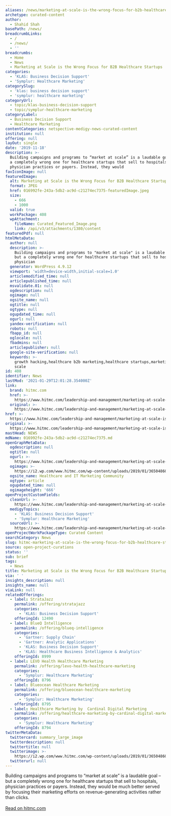 ```yaml
---
aliases: /news/marketing-at-scale-is-the-wrong-focus-for-b2b-healthcare-startups
archetype: curated-content
author:
  - Shahid Shah
basePath: /news/
breadcrumbLinks:
  - /
  - /news/
  - ''
breadcrumbs:
  - Home
  - News
  - Marketing at Scale is the Wrong Focus for B2B Healthcare Startups
categories:
  - 'KLAS: Business Decision Support'
  - 'Symplur: Healthcare Marketing'
categorySlug:
  - 'klas: business decision support'
  - 'symplur: healthcare marketing'
categoryUrl:
  - topic/klas-business-decision-support
  - topic/symplur-healthcare-marketing
categoryLabel:
  - Business Decision Support
  - Healthcare Marketing
contentCategories: netspective-medigy-news-curated-content
institution: null
offering: null
layOut: single
date: '2019-11-18'
description: >-
  Building campaigns and programs to “market at scale” is a laudable goal – but
  a completely wrong one for healthcare startups that sell to hospitals,
  physician practices or payers. Instead, they would 
favIconImage: null
featuredImage:
  alt: Marketing at Scale is the Wrong Focus for B2B Healthcare Startups
  format: JPEG
  href: 016992fe-243a-5db2-ac9d-c21274ec7375-featuredImage.jpeg
  size:
    - 666
    - 1000
  valid: true
  workPackage: 408
  wpAttachment:
    fileName: Curated_Featured_Image.png
    link: /api/v3/attachments/1380/content
featuredPdf: null
htmlMetaData:
  author: null
  description: >-
    Building campaigns and programs to "market at scale" is a laudable goal –
    but a completely wrong one for healthcare startups that sell to hospitals,
    physician
  generator: WordPress 4.9.12
  viewport: 'width=device-width,initial-scale=1.0'
  articlemodified_time: null
  articlepublished_time: null
  msvalidate.01: null
  ogdescription: null
  ogimage: null
  ogsite_name: null
  ogtitle: null
  ogtype: null
  ogupdated_time: null
  ogurl: null
  yandex-verification: null
  robots: null
  fbapp_id: null
  oglocale: null
  fbadmins: null
  articlepublisher: null
  google-site-verification: null
  keywords: >-
    growth hacking,healthcare b2b marketing,healthcare startups,marketing at
    scale
id: 408
identifier: News
lastMod: '2021-01-29T12:01:28.354000Z'
link:
  brand: hitmc.com
  href: >-
    https://www.hitmc.com/leadership-and-management/marketing-at-scale-is-the-wrong-focus-for-b2b-healthcare-startups/
  original: >-
    https://www.hitmc.com/leadership-and-management/marketing-at-scale-is-the-wrong-focus-for-b2b-healthcare-startups/
href: >-
  https://www.hitmc.com/leadership-and-management/marketing-at-scale-is-the-wrong-focus-for-b2b-healthcare-startups/
original: >-
  https://www.hitmc.com/leadership-and-management/marketing-at-scale-is-the-wrong-focus-for-b2b-healthcare-startups/
mastHead: NEWS
mdName: 016992fe-243a-5db2-ac9d-c21274ec7375.md
openGraphMetaData:
  ogdescription: null
  ogtitle: null
  ogurl: >-
    https://www.hitmc.com/leadership-and-management/marketing-at-scale-is-the-wrong-focus-for-b2b-healthcare-startups/
  ogimage: >-
    https://i2.wp.com/www.hitmc.com/wp-content/uploads/2019/01/365048603-marketing-leadership-meeting-conference-room-training.jpg?fit=1000%2C666&ssl=1
  ogsite_name: Healthcare and IT Marketing Community
  ogtype: article
  ogupdated_time: null
  ogimageheight: '666'
openProjectCustomFields:
  cleanUrl: >-
    https://www.hitmc.com/leadership-and-management/marketing-at-scale-is-the-wrong-focus-for-b2b-healthcare-startups/
  medigyTopics:
    - 'KLAS: Business Decision Support'
    - 'Symplur: Healthcare Marketing'
  sourceUrl: >-
    https://www.hitmc.com/leadership-and-management/marketing-at-scale-is-the-wrong-focus-for-b2b-healthcare-startups/
openProjectWorkPackageType: Curated Content
searchCategory: News
slug: hitmc-marketing-at-scale-is-the-wrong-focus-for-b2b-healthcare-startups
source: open-project-curations
status: ''
sub: brief
tags:
  - News
title: Marketing at Scale is the Wrong Focus for B2B Healthcare Startups
via: ' '
insights_description: null
insights_name: null
viaLink: null
relatedOfferings:
  - label: StrataJazz
    permalink: /offering/stratajazz
    categories:
      - 'KLAS: Business Decision Support'
    offeringId: 12490
  - label: BlueQ Intelligence
    permalink: /offering/blueq-intelligence
    categories:
      - 'Gartner: Supply Chain'
      - 'Gartner: Analytic Applications'
      - 'KLAS: Business Decision Support'
      - 'KLAS: Healthcare Business Intelligence & Analytics'
    offeringId: 8999
  - label: LEVO Health Healthcare Marketing
    permalink: /offering/levo-health-healthcare-marketing
    categories:
      - 'Symplur: Healthcare Marketing'
    offeringId: 8796
  - label: Blueocean Healthcare Marketing
    permalink: /offering/blueocean-healthcare-marketing
    categories:
      - 'Symplur: Healthcare Marketing'
    offeringId: 8795
  - label: Healthcare Marketing by  Cardinal Digital Marketing
    permalink: /offering/healthcare-marketing-by-cardinal-digital-marketing
    categories:
      - 'Symplur: Healthcare Marketing'
    offeringId: 8794
twitterMetaData:
  twittercard: summary_large_image
  twitterdescription: null
  twittertitle: null
  twitterimage: >-
    https://i2.wp.com/www.hitmc.com/wp-content/uploads/2019/01/365048603-marketing-leadership-meeting-conference-room-training.jpg?fit=1000%2C666&ssl=1&w=640
  twitterurl: null
---
```

<p>Building campaigns and programs to “market at scale” is a laudable goal – but a completely wrong one for healthcare startups that sell to hospitals, physician practices or payers. Instead, they would be much better served by focusing their marketing efforts on revenue-generating activities rather than clicks.<br><br><a href="https://www.hitmc.com/leadership-and-management/marketing-at-scale-is-the-wrong-focus-for-b2b-healthcare-startups/">Read on hitmc.com</a></p>